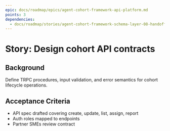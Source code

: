```yaml
---
epic: docs/roadmap/epics/agent-cohort-framework-api-platform.md
points: 3
dependencies:
  - docs/roadmap/stories/agent-cohort-framework-schema-layer-08-handoff.md
---
```

# Story: Design cohort API contracts

## Background
Define TRPC procedures, input validation, and error semantics for cohort lifecycle operations.

## Acceptance Criteria
- API spec drafted covering create, update, list, assign, report
- Auth roles mapped to endpoints
- Partner SMEs review contract
